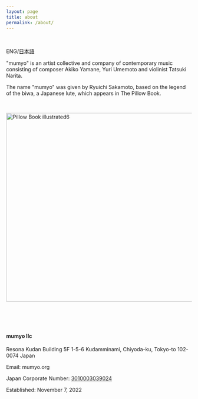 ```yaml
---
layout: page
title: about
permalink: /about/
---
```


&nbsp;

ENG/[日本語](https://mumyo.org/ja/about/)

"mumyo" is an artist collective and company of contemporary music consisting of composer Akiko Yamane, Yuri Umemoto and violinist Tatsuki Narita.

The name "mumyo" was given by Ryuichi Sakamoto, based on the legend of the biwa, a Japanese lute, which appears in The Pillow Book.

&nbsp;

<a title="See page for author, Public domain, via Wikimedia Commons" href="https://commons.wikimedia.org/wiki/File:Pillow_Book_illustrated6.JPG"><img width="512" alt="Pillow Book illustrated6" src="https://upload.wikimedia.org/wikipedia/commons/thumb/2/28/Pillow_Book_illustrated6.JPG/512px-Pillow_Book_illustrated6.JPG"></a><BR />
<BR /><BR />

&nbsp;

#### mumyo llc

Resona Kudan Building 5F
1-5-6 Kudamminami,
Chiyoda-ku, Tokyo-to 102-0074
Japan

Email: mumyo.org

Japan Corporate Number: [3010003039024](https://www.houjin-bangou.nta.go.jp/henkorireki-johoto.html?selHouzinNo=3010003039024)

Established: November 7, 2022
